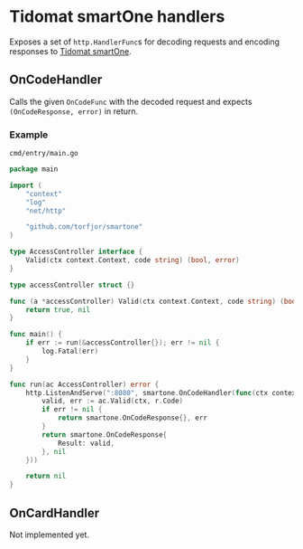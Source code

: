 # Tidomat smartOne handlers

Exposes a set of `http.HandlerFunc`s for decoding requests and encoding responses 
to [Tidomat smartOne](https://www.tidomat.se/smartone/en/hw.asp?id=SO-3303&s=2&l=us).

## OnCodeHandler
Calls the given `OnCodeFunc` with the decoded request and expects `(OnCodeResponse, error)` in return.

### Example
`cmd/entry/main.go`

````go
package main

import (
	"context"
	"log"
	"net/http"

	"github.com/torfjor/smartone"
)

type AccessController interface {
	Valid(ctx context.Context, code string) (bool, error)
}

type accessController struct {}

func (a *accessController) Valid(ctx context.Context, code string) (bool, error) {
	return true, nil
}

func main() {
	if err := run(&accessController{}); err != nil {
		log.Fatal(err)
	}
}

func run(ac AccessController) error {
	http.ListenAndServe(":8080", smartone.OnCodeHandler(func(ctx context.Context, r smartone.OnCodeRequest) (smartone.OnCodeResponse, error) {
		valid, err := ac.Valid(ctx, r.Code)
		if err != nil {
			return smartone.OnCodeResponse{}, err
		}
		return smartone.OnCodeResponse{
			Result: valid,
		}, nil
	}))

	return nil
}

````

## OnCardHandler
Not implemented yet.